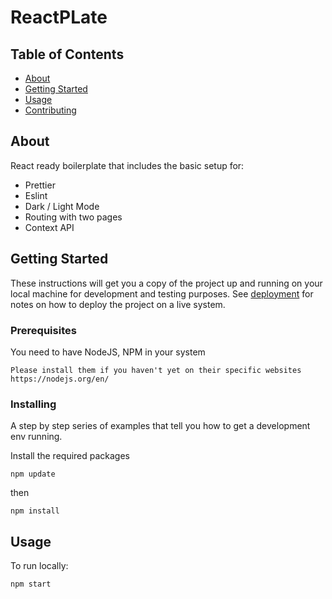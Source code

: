 # ReactPLate

## Table of Contents

- [About](#about)
- [Getting Started](#getting_started)
- [Usage](#usage)
- [Contributing](../CONTRIBUTING.md)

## About <a name = "about"></a>

React ready boilerplate that includes the basic setup for:

- Prettier
- Eslint
- Dark / Light Mode
- Routing with two pages
- Context API

## Getting Started <a name = "getting_started"></a>

These instructions will get you a copy of the project up and running on your local machine for development and testing purposes. See [deployment](#deployment) for notes on how to deploy the project on a live system.

### Prerequisites

You need to have NodeJS, NPM in your system

```
Please install them if you haven't yet on their specific websites
https://nodejs.org/en/
```

### Installing

A step by step series of examples that tell you how to get a development env running.

Install the required packages

```
npm update
```

then

```
npm install
```

## Usage <a name = "usage"></a>

To run locally:

```
npm start
```
